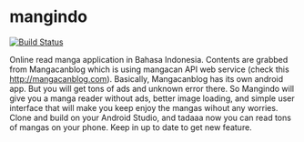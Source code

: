 # mangindo
[![Build Status](https://travis-ci.org/bigscreen/mangindo.svg?branch=master)](https://travis-ci.org/bigscreen/mangindo)

Online read manga application in Bahasa Indonesia. Contents are grabbed from Mangacanblog which is using mangacan API web service (check this http://mangacanblog.com).
Basically, Mangacanblog has its own android app. But you will get tons of ads and unknown error there. So Mangindo will give you a manga reader without ads, better image loading, and simple user interface that will make you keep enjoy the mangas wihout any worries.
Clone and build on your Android Studio, and tadaaa now you can read tons of mangas on your phone. Keep in up to date to get new feature.
